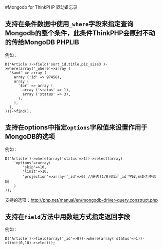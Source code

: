 #Mongodb for ThinkPHP 驱动备忘录

## 支持在条件数据中使用`_where`字段来指定查询Mongodb的整个条件，此条件ThinkPHP会原封不动的传给MongoDB PHPLIB
例如：
``` 
D('Article')->field('sort_id,title,pic_size3')->where(array('_where'=>array (
  '$and' => array (
    array ('id' => 97456),
    array (
      '$or' => array (
        array ('status' => 1),
        array ('status' => 3),
      ),
    ),
  ),
)))->find(); 
```

## 支持在options中指定`options`字段值来设置作用于MongoDB的选项
例如：
```
D('Article')->where(array('status'=>1))->select(array(
    'options'=>array(
        'skip'=>10,
        'limit'=>10,
        'projection'=>array('_id'=>0) //是否(1/0)返回`_id`字段,此处为不返回
    )
)); 
```
支持的选项：http://php.net/manual/en/mongodb-driver-query.construct.php


## 支持在`field`方法中用数组方式指定返回字段
例如：
```
D('Article')->field(array('_id'=>0))->where(array('status'=>1))->limit(0,10)->select(); 
```